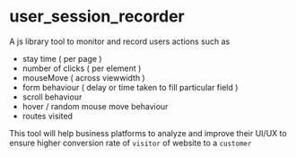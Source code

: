 # user_session_recorder

A js library  tool to monitor and record users actions such as
* stay time ( per page ) 
* number of clicks ( per element ) 
* mouseMove ( across viewwidth )
* form behaviour ( delay or time taken to fill particular field ) 
* scroll behaviour 
* hover / random mouse move behaviour 
* routes visited 

This tool will help business platforms to analyze and improve their UI/UX to ensure higher conversion rate of `visitor` of website to a `customer`
